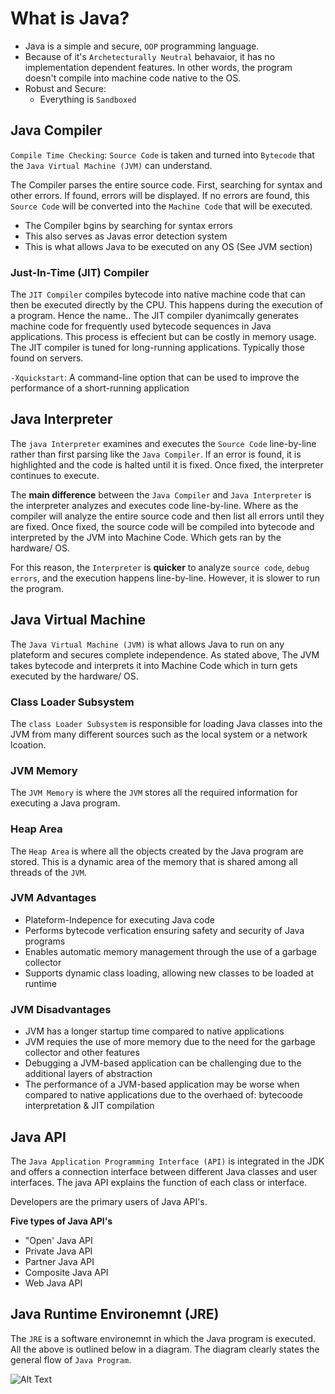 # What is Java?
* Java is a simple and secure, `OOP` programming language.
* Because of it's `Archetecturally Neutral` behavaior, it has no implementation dependent features. In other words, the program doesn't compile into machine code native to the OS.
* Robust and Secure:
    * Everything is `Sandboxed`

## Java Compiler
`Compile Time Checking`: `Source Code` is taken and turned into `Bytecode` that the `Java Virtual Machine (JVM)` can understand.

The Compiler parses the entire source code. First, searching for syntax and other errors. If found, errors will be displayed. If no errors are found, this `Source Code` will be converted into the `Machine Code` that will be executed.

* The Compiler bgins by searching for syntax errors
* This also serves as Javas error detection system
* This is what allows Java to be executed on any OS (See JVM section)

### Just-In-Time (JIT) Compiler
The `JIT Compiler` compiles bytecode into native machine code that can then be executed directly by the CPU. This happens during the execution of a program. Hence the name.. The JIT compiler dyanimcally generates machine code for frequently used bytecode sequences in Java applications. This process is effecient but can be costly in memory usage. The JIT compiler is tuned for long-running applications. Typically those found on servers.

`-Xquickstart`: A command-line option that can be used to improve the performance of a short-running application 

## Java Interpreter
The `java Interpreter` examines and executes the `Source Code` line-by-line rather than first parsing like the `Java Compiler`. If an error is found, it is highlighted and the code is halted until it is fixed. Once fixed, the interpreter continues to execute.

The **main difference** between the `Java Compiler` and `Java Interpreter` is the interpreter analyzes and executes code line-by-line. Where as the compiler will analyze the entire source code and then list all errors until they are fixed. Once fixed, the source code will be compiled into bytecode and interpreted by the JVM into Machine Code. Which gets ran by the hardware/ OS. 

For this reason, the `Interpreter` is **quicker** to analyze `source code`, `debug errors`, and the execution happens line-by-line. However, it is slower to run the program.

## Java Virtual Machine

The `Java Virtual Machine (JVM)` is what allows Java to run on any plateform and secures complete independence. As stated above, The JVM takes bytecode and interprets it into Machine Code which in turn gets executed by the hardware/ OS.

### Class Loader Subsystem
The `class Loader Subsystem` is responsible for loading Java classes into the JVM from many different sources such as the local system or a network lcoation.

### JVM Memory
The `JVM Memory` is where the `JVM` stores all the required information for executing a Java program.

### Heap Area
The `Heap Area` is where all the objects created by the Java program are stored. This is a dynamic area of the memory that is shared among all threads of the `JVM`.

### JVM Advantages
* Plateform-Indepence for executing Java code
* Performs bytecode verfication ensuring safety and security of Java programs
* Enables automatic memory management through the use of a garbage collector
* Supports dynamic class loading, allowing new classes to be loaded at runtime

### JVM Disadvantages
* JVM has a longer startup time compared to native applications
* JVM requies the use of more memory due to the need for the garbage collector and other features
* Debugging a JVM-based application can be challenging due to the additional layers of abstraction
* The performance of a JVM-based application may be worse when compared to native applications due to the overhaed of: bytecoode interpretation & JIT compilation


## Java API
The `Java Application Programming Interface (API)` is integrated in the JDK and offers a connection interface between different Java classes and user interfaces. The java API explains the function of each class or interface. 

Developers are the primary users of Java API's. 

**Five types of Java API's**
* "Open' Java API
* Private Java API
* Partner Java API
* Composite Java API
* Web Java API

## Java Runtime Environemnt (JRE)

The `JRE` is a software environemnt in which the Java program is executed. All the above is outlined below in a diagram. The diagram clearly states the general flow of `Java Program`.

![Alt Text](https://www.scientecheasy.com/wp-content/uploads/2021/03/java-runtime-environment-1.png "A title")
